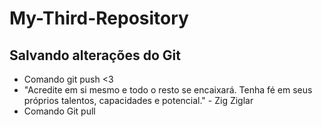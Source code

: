 # My-Third-Repository
## Salvando alterações do Git 

* Comando git push <3
* "Acredite em si mesmo e todo o resto se encaixará. Tenha fé em seus próprios talentos, capacidades e potencial." - Zig Ziglar 
* Comando Git pull

